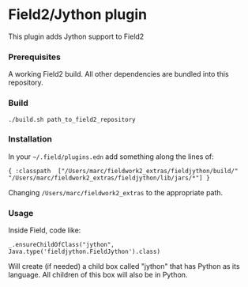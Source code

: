 # Field2/Jython plugin

This plugin adds Jython support to Field2

### Prerequisites 
A working Field2 build. All other dependencies are bundled into this repository.

### Build
`./build.sh path_to_field2_repository`

### Installation
In your `~/.field/plugins.edn` add something along the lines of:

`{ :classpath 
["/Users/marc/fieldwork2_extras/fieldjython/build/" 
"/Users/marc/fieldwork2_extras/fieldjython/lib/jars/*"] }`

Changing `/Users/marc/fieldwork2_extras` to the appropriate path.
 
### Usage
Inside Field, code like:

`_.ensureChildOfClass("jython", Java.type('fieldjython.FieldJython').class)`

Will create (if needed) a child box called "jython" that has Python as its language. All children of this box will also be in Python.
